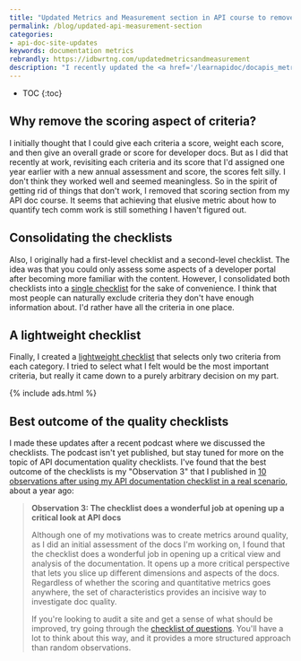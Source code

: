 ```yaml
---
title: "Updated Metrics and Measurement section in API course to remove scoring aspect"
permalink: /blog/updated-api-measurement-section
categories:
- api-doc-site-updates
keywords: documentation metrics
rebrandly: https://idbwrtng.com/updatedmetricsandmeasurement
description: "I recently updated the <a href='/learnapidoc/docapis_metrics_and_measurement.html'>Metrics and measurement</a> section of my API course to remove the section on scoring the various API documentation criteria. I also consolidated the first- and second-level checklists into a <a href='/learnapidoc/docapis_quality_checklist.html'>single checklist</a>."
---
```


* TOC
{:toc}

## Why remove the scoring aspect of criteria?

I initially thought that I could give each criteria a score, weight each score, and then give an overall grade or score for developer docs. But as I did that recently at work, revisiting each criteria and its score that I'd assigned one year earlier with a new annual assessment and score, the scores felt silly. I don't think they worked well and seemed meaningless. So in the spirit of getting rid of things that don't work, I removed that scoring section from my API doc course. It seems that achieving that elusive metric about how to quantify tech comm work is still something I haven't figured out.

## Consolidating the checklists

Also, I originally had a first-level checklist and a second-level checklist. The idea was that you could only assess some aspects of a developer portal after becoming more familiar with the content. However, I consolidated both checklists into a [single checklist](/learnapidoc/docapis_quality_checklist.html) for the sake of convenience. I think that most people can naturally exclude criteria they don't have enough information about. I'd rather have all the criteria in one place.

## A lightweight checklist

Finally, I created a [lightweight checklist](/learnapidoc/docapis_quality_checklist.html#short_version) that selects only two criteria from each category. I tried to select what I felt would be the most important criteria, but really it came down to a purely arbitrary decision on my part.

{% include ads.html %}

## Best outcome of the quality checklists

I made these updates after a recent podcast where we discussed the checklists. The podcast isn't yet published, but stay tuned for more on the topic of API documentation quality checklists. I've found that the best outcome of the checklists is my "Observation 3" that I published in [10 observations after using my API documentation checklist in a real scenario](/blog/observations-using-checklist/), about a year ago:

> **Observation 3: The checklist does a wonderful job at opening up a critical look at API docs**
>
> Although one of my motivations was to create metrics around quality, as I did an initial assessment of the docs I'm working on, I found that the checklist does a wonderful job in opening up a critical view and analysis of the documentation. It opens up a more critical perspective that lets you slice up different dimensions and aspects of the docs. Regardless of whether the scoring and quantitative metrics goes anywhere, the set of characteristics provides an incisive way to investigate doc quality.
>
> If you're looking to audit a site and get a sense of what should be improved, try going through the [checklist of questions](/learnapidoc/docapis_quality_checklist.html). You'll have a lot to think about this way, and it provides a more structured approach than random observations.
